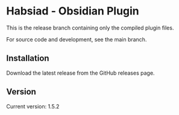 # Habsiad - Obsidian Plugin

This is the release branch containing only the compiled plugin files.

For source code and development, see the main branch.

## Installation

Download the latest release from the GitHub releases page.

## Version

Current version: 1.5.2
